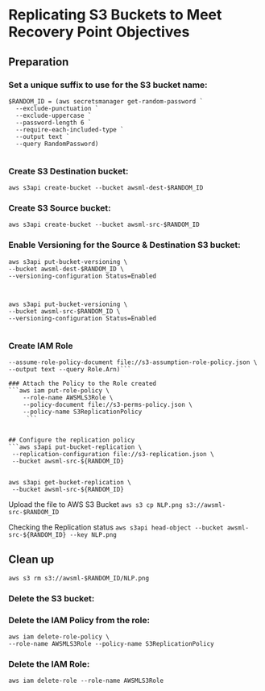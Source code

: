 # Replicating S3 Buckets to Meet Recovery Point Objectives
## Preparation
### Set a unique suffix to use for the S3 bucket name:
```
$RANDOM_ID = (aws secretsmanager get-random-password `
  --exclude-punctuation `
  --exclude-uppercase `
  --password-length 6 `
  --require-each-included-type `
  --output text `
  --query RandomPassword)


```

### Create S3 Destination bucket:

`aws s3api create-bucket --bucket awsml-dest-$RANDOM_ID  `

### Create S3 Source bucket:

`aws s3api create-bucket --bucket awsml-src-$RANDOM_ID  `

### Enable Versioning for the Source & Destination S3 bucket:
```
aws s3api put-bucket-versioning \
--bucket awsml-dest-$RANDOM_ID \
--versioning-configuration Status=Enabled 
 


aws s3api put-bucket-versioning \
--bucket awsml-src-$RANDOM_ID \
--versioning-configuration Status=Enabled 
 
```
### Create IAM Role
```ROLE_ARN=$(aws iam create-role --role-name AWSMLS3Role \
--assume-role-policy-document file://s3-assumption-role-policy.json \
--output text --query Role.Arn)```

### Attach the Policy to the Role created
```aws iam put-role-policy \
    --role-name AWSMLS3Role \
    --policy-document file://s3-perms-policy.json \
    --policy-name S3ReplicationPolicy 
     ```


## Configure the replication policy
```aws s3api put-bucket-replication \
 --replication-configuration file://s3-replication.json \
 --bucket awsml-src-${RANDOM_ID} 
  

aws s3api get-bucket-replication \
 --bucket awsml-src-${RANDOM_ID} 
  ```

Upload the file to AWS S3 Bucket
`aws s3 cp NLP.png s3://awsml-src-$RANDOM_ID  `

Checking the Replication status
```aws s3api head-object --bucket awsml-src-${RANDOM_ID} --key NLP.png  ```

## Clean up 

`aws s3 rm s3://awsml-$RANDOM_ID/NLP.png  `

### Delete the S3 bucket:
### Delete the IAM Policy from the role:
```
aws iam delete-role-policy \
--role-name AWSMLS3Role --policy-name S3ReplicationPolicy  
```

### Delete the IAM Role:

`aws iam delete-role --role-name AWSMLS3Role  `
